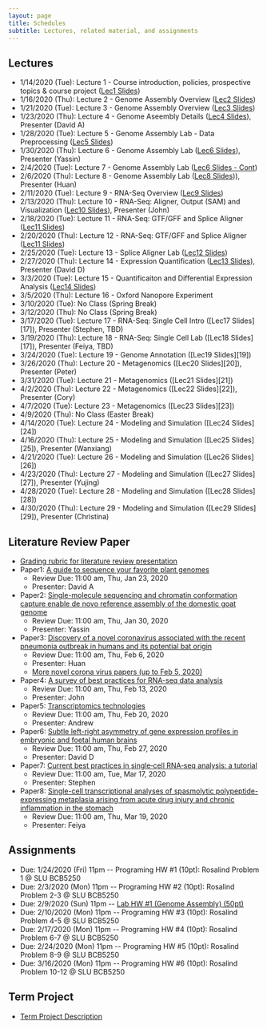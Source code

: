```yaml
---
layout: page
title: Schedules
subtitle: Lectures, related material, and assignments
---
```

## Lectures
 * 1/14/2020 (Tue): Lecture 1 - Course introduction, policies, prospective topics & course project ([Lec1 Slides][1])
 * 1/16/2020 (Thu): Lecture 2 - Genome Assembly Overview ([Lec2 Slides][2])
 * 1/21/2020 (Tue): Lecture 3 - Genome Assembly Overview ([Lec3 Slides][3])
 * 1/23/2020 (Thu): Lecture 4 - Genome Aseembly Details ([Lec4 Slides][4]), Presenter (David A)
 * 1/28/2020 (Tue): Lecture 5 - Genome Assembly Lab - Data Preprocessing ([Lec5 Slides][5])
 * 1/30/2020 (Thu): Lecture 6 - Genome Assembly Lab ([Lec6 Slides][6]), Presenter (Yassin)
 * 2/4/2020 (Tue): Lecture 7 - Genome Assembly Lab ([Lec6 Slides - Cont][6])
 * 2/6/2020 (Thu): Lecture 8 - Genome Assembly Lab ([Lec8 Slides][8])), Presenter (Huan)
 * 2/11/2020 (Tue): Lecture 9 - RNA-Seq Overview ([Lec9 Slides][9])
 * 2/13/2020 (Thu): Lecture 10 - RNA-Seq: Aligner, Output (SAM) and Visualization ([Lec10 Slides][10]), Presenter (John)
 * 2/18/2020 (Tue): Lecture 11 - RNA-Seq: GTF/GFF and Splice Aligner ([Lec11 Slides][11])
 * 2/20/2020 (Thu): Lecture 12 - RNA-Seq: GTF/GFF and Splice Aligner ([Lec11 Slides][11])
 * 2/25/2020 (Tue): Lecture 13 - Splice Aligner Lab ([Lec12 Slides][12])
 * 2/27/2020 (Thu): Lecture 14 - Expression Quantification ([Lec13 Slides][13]), Presenter (David D)
 * 3/3/2020 (Tue): Lecture 15 - Quantificaiton and Differential Expression Analysis ([Lec14 Slides][14])
 * 3/5/2020 (Thu): Lecture 16 - Oxford Nanopore Experiment
 * 3/10/2020 (Tue): No Class (Spring Break)
 * 3/12/2020 (Thu): No Class (Spring Break)
 * 3/17/2020 (Tue): Lecture 17 - RNA-Seq: Single Cell Intro ([Lec17 Slides][17]), Presenter (Stephen, TBD)
 * 3/19/2020 (Thu): Lecture 18 - RNA-Seq: Single Cell Lab ([Lec18 Slides][17]), Presenter (Feiya, TBD)
 * 3/24/2020 (Tue): Lecture 19 - Genome Annotation ([Lec19 Slides][19])
 * 3/26/2020 (Thu): Lecture 20 - Metagenomics ([Lec20 Slides][20]), Presenter (Peter)
 * 3/31/2020 (Tue): Lecture 21 - Metagenomics ([Lec21 Slides][21])
 * 4/2/2020 (Thu): Lecture 22 - Metagenomics ([Lec22 Slides][22]), Presenter (Cory)
 * 4/7/2020 (Tue): Lecture 23 - Metagenomics ([Lec23 Slides][23])
 * 4/9/2020 (Thu): No Class (Easter Break)
 * 4/14/2020 (Tue): Lecture 24 - Modeling and Simulation ([Lec24 Slides][24])
 * 4/16/2020 (Thu): Lecture 25 - Modeling and Simulation ([Lec25 Slides][25]), Presenter (Wanxiang)
 * 4/21/2020 (Tue): Lecture 26 - Modeling and Simulation ([Lec26 Slides][26])
 * 4/23/2020 (Thu): Lecture 27 - Modeling and Simulation ([Lec27 Slides][27]), Presenter (Yujing)
 * 4/28/2020 (Tue): Lecture 28 - Modeling and Simulation ([Lec28 Slides][28])
 * 4/30/2020 (Thu): Lecture 29 - Modeling and Simulation ([Lec29 Slides][29]), Presenter (Christina)

## Literature Review Paper
 * [Grading rubric for literature review presentation]({{site.url}}/Grading_rubric_Literature_Review_Presentation.pdf)
 * Paper1: [A guide to sequence your favorite plant genomes](https://dx.doi.org/10.1002%2Faps3.1030)
   * Review Due: 11:00 am, Thu, Jan 23, 2020
   * Presenter: David A
 * Paper2: [Single-molecule sequencing and chromatin conformation capture enable de novo reference assembly of the domestic goat genome](https://doi.org/10.1038/ng.3802)
   * Review Due: 11:00 am, Thu, Jan 30, 2020
   * Presenter: Yassin
 * Paper3: [Discovery of a novel coronavirus associated with the recent pneumonia outbreak in humans and its potential bat origin](https://doi.org/10.1101/2020.01.22.914952)
   * Review Due: 11:00 am, Thu, Feb 6, 2020
   * Presenter: Huan
   * [More novel corona virus papers (up to Feb 5, 2020)]({{site.url}}/project/corona_papers)
 * Paper4: [A survey of best practices for RNA-seq data analysis](https://doi.org/10.1186/s13059-016-0881-8)
   * Review Due: 11:00 am, Thu, Feb 13, 2020
   * Presenter: John
 * Paper5: [Transcriptomics technologies](https://doi.org/10.1371/journal.pcbi.1005457)
   * Review Due: 11:00 am, Thu, Feb 20, 2020
   * Presenter: Andrew
 * Paper6: [Subtle left-right asymmetry of gene expression profiles in embryonic and foetal human brains](https://doi.org/10.1038/s41598-018-29496-2)
   * Review Due: 11:00 am, Thu, Feb 27, 2020
   * Presenter: David D
 * Paper7: [Current best practices in single‐cell RNA‐seq analysis: a tutorial](https://doi.org/10.15252/msb.20188746)
   * Review Due: 11:00 am, Tue, Mar 17, 2020
   * Presenter: Stephen
 * Paper8: [Single-cell transcriptional analyses of spasmolytic polypeptide-expressing metaplasia arising from acute drug injury and chronic inflammation in the stomach](http://dx.doi.org/10.1136/gutjnl-2019-318930)
   * Review Due: 11:00 am, Thu, Mar 19, 2020
   * Presenter: Feiya



## Assignments 
  * Due: 1/24/2020 (Fri) 11pm -- Programing HW #1 (10pt): Rosalind Problem 1 @ SLU BCB5250
  * Due: 2/3/2020 (Mon) 11pm -- Programing HW #2 (10pt): Rosalind Problem 2-3 @ SLU BCB5250
  * Due: 2/9/2020 (Sun) 11pm -- [Lab HW #1 (Genome Assembly) (50pt)]({{site.url}}/homework/hw1)
  * Due: 2/10/2020 (Mon) 11pm -- Programing HW #3 (10pt): Rosalind Problem 4-5 @ SLU BCB5250
  * Due: 2/17/2020 (Mon) 11pm -- Programing HW #4 (10pt): Rosalind Problem 6-7 @ SLU BCB5250
  * Due: 2/24/2020 (Mon) 11pm -- Programing HW #5 (10pt): Rosalind Problem 8-9 @ SLU BCB5250
  * Due: 3/16/2020 (Mon) 11pm -- Programing HW #6 (10pt): Rosalind Problem 10-12 @ SLU BCB5250

## Term Project 
  * [Term Project Description]({{site.url}}/project/project_description)

[1]:{{site.url}}/lectures/BCB5250_Lec01.pdf
[2]:{{site.url}}/lectures/BCB5250_Lec02.pdf
[3]:{{site.url}}/lectures/BCB5250_Lec03.pdf
[4]:{{site.url}}/lectures/BCB5250_Lec04.pdf
[5]:{{site.url}}/lectures/BCB5250_Lec05.pdf
[6]:{{site.url}}/lectures/BCB5250_Lec06.pdf
[8]:{{site.url}}/lectures/BCB5250_Lec08.pdf
[9]:{{site.url}}/lectures/BCB5250_Lec09.pdf
[10]:{{site.url}}/lectures/BCB5250_Lec10.pdf
[11]:{{site.url}}/lectures/BCB5250_Lec11.pdf
[12]:{{site.url}}/lectures/BCB5250_Lec12.pdf
[13]:{{site.url}}/lectures/BCB5250_Lec13.pdf
[14]:{{site.url}}/lectures/BCB5250_Lec14.pdf
